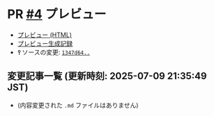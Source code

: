# PR [\#4](https://github.com//pull/4) プレビュー
- [プレビュー (HTML)](https://akinomyoga.github.io/cpprefjp-site/gen/pull/4)
- [プレビュー生成記録](https://github.com//actions?query=event%3Apull_request_target+branch%3Apreview_link.test)
- **⫯** ソースの変更: [`1347d64..`](https://github.com//compare/1347d64deb0471994df4197fa4774a24b2c5f269..)

## 変更記事一覧 (更新時刻: 2025-07-09 21:35:49 JST)

- (内容変更された `.md` ファイルはありません)
